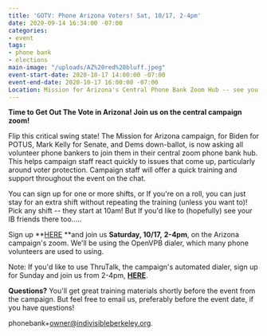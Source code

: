 ```yaml
---
title: 'GOTV: Phone Arizona Voters! Sat, 10/17, 2-4pm'
date: 2020-09-14 16:34:00 -07:00
categories:
- event
tags:
- phone bank
- elections
main-image: "/uploads/AZ%20red%20bluff.jpeg"
event-start-date: 2020-10-17 14:00:00 -07:00
event-end-date: 2020-10-17 16:00:00 -07:00
Location: Mission for Arizona's Central Phone Bank Zoom Hub -- see you there!
---
```


**Time to Get Out The Vote in Arizona!    Join us on the central campaign zoom!**

Flip this critical swing state! The Mission for Arizona campaign,  for Biden for POTUS, Mark Kelly for Senate, and Dems down-ballot,  is now asking all volunteer phone bankers to join them in their central zoom phone bank hub.  This helps campaign staff react quickly to issues that come up, particularly around voter protection.   Campaign staff will offer a quick training and support throughout the event on the chat.

You can sign up for one or more shifts, or If you're on a roll, you can just stay for an extra shift without repeating the training (unless you want to)! Pick any shift -- they start at 10am! But If you'd like to (hopefully) see your IB friends there too.....

Sign up **[HERE](https://www.mobilize.us/missionforaz/event/321029/?share_medium=native_share&share_context=event_detail_page&force_banner=true) **and join us **Saturday, 10/17,** **2-4pm**, on the Arizona campaign's zoom.  We'll   be using the OpenVPB dialer, which many phone volunteers are used to using.

Note: If you'd like to use ThruTalk, the campaign's automated dialer, sign up for Sunday and join us from 2-4pm,  **[HERE](https://www.mobilize.us/missionforaz/event/312513/)**.

**Questions?** You'll get great training materials shortly before the event from the campaign. But feel free to email us, preferably before the event date,  if you have questions!

phonebank\+owner@indivisibleberkeley.org.
